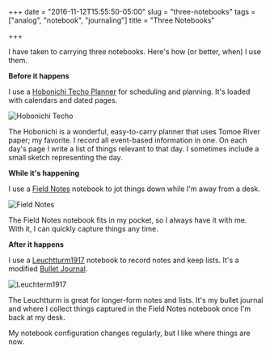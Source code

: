 +++
date = "2016-11-12T15:55:50-05:00"
slug = "three-notebooks"
tags = ["analog", "notebook", "journaling"]
title = "Three Notebooks"

+++

I have taken to carrying three notebooks. Here's how (or better, when) I use them. 

**Before it happens**

I use a [Hobonichi Techo Planner](http://www.1101.com/store/techo/en/) for scheduling and planning. It's
loaded with calendars and dated pages.

![Hobonichi Techo](/img/2016/hobonichi.jpg)

The Hobonichi is a wonderful, easy-to-carry planner that uses Tomoe River paper;
my favorite. I record all event-based information in one. On each day's page I
write a list of things relevant to that day. I sometimes include a small sketch
representing the day.

**While it's happening**

I use a [Field Notes](https://fieldnotesbrand.com) notebook to jot things down while I'm away from a desk.

![Field Notes](/img/2016/fieldnotes.jpg)

The Field Notes notebook fits in my pocket, so I always have it with me. With
it, I can quickly capture things any time.

**After it happens**

I use a [Leuchtturm1917](https://www.leuchtturm1917.us) notebook to record notes
and keep lists. It's a modified [Bullet Journal](http://bulletjournal.com).

![Leuchterm1917](/img/2016/leuchtturm1917.jpg)

The Leuchtturm is great for longer-form notes and lists. It's my bullet journal
and where I collect things captured in the Field Notes notebook once I'm back at
my desk.


My notebook configuration changes regularly, but I like where things are now.
